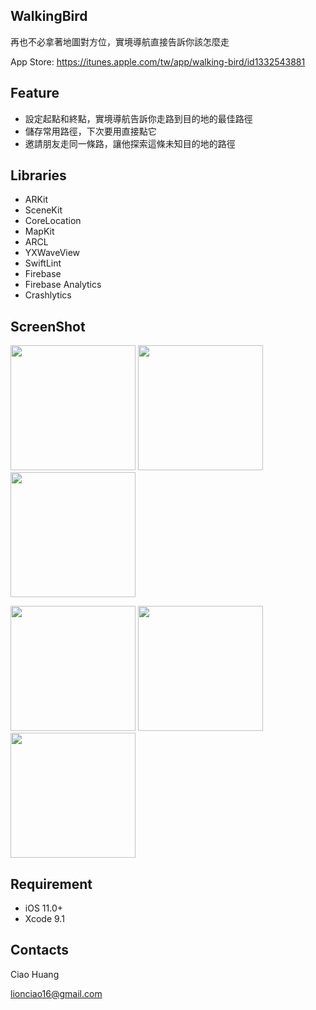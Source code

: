 ## WalkingBird
再也不必拿著地圖對方位，實境導航直接告訴你該怎麼走

App Store: <https://itunes.apple.com/tw/app/walking-bird/id1332543881>

## Feature
* 設定起點和終點，實境導航告訴你走路到目的地的最佳路徑
* 儲存常用路徑，下次要用直接點它
* 邀請朋友走同一條路，讓他探索這條未知目的地的路徑


## Libraries
* ARKit
* SceneKit
* CoreLocation
* MapKit
* ARCL
* YXWaveView
* SwiftLint
* Firebase
* Firebase Analytics
* Crashlytics


## ScreenShot
<img src="https://github.com/riverciao/FollowMe/blob/feature/UI/Screenshot/1.PNG" width="200">  <img src="https://github.com/riverciao/FollowMe/blob/feature/UI/Screenshot/2.PNG" width="200">  <img src="https://github.com/riverciao/FollowMe/blob/feature/UI/Screenshot/3.PNG" width="200">


<img src="https://github.com/riverciao/FollowMe/blob/feature/UI/Screenshot/4.PNG" width="200">  <img src="https://github.com/riverciao/FollowMe/blob/feature/UI/Screenshot/5.PNG" width="200">  <img src="https://github.com/riverciao/FollowMe/blob/feature/UI/Screenshot/6.PNG" width="200">


## Requirement
* iOS 11.0+
* Xcode 9.1


## Contacts
Ciao Huang

<lionciao16@gmail.com>
